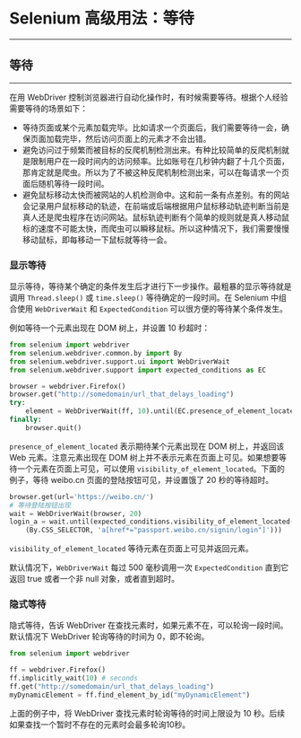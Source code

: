 # Selenium 高级用法：等待

---

## 等待

---

在用 WebDriver 控制浏览器进行自动化操作时，有时候需要等待。根据个人经验需要等待的场景如下：

- 等待页面或某个元素加载完毕。比如请求一个页面后，我们需要等待一会，确保页面加载完毕，然后访问页面上的元素才不会出错。
- 避免访问过于频繁而被目标的反爬机制检测出来。有种比较简单的反爬机制就是限制用户在一段时间内的访问频率。比如账号在几秒钟内翻了十几个页面，那肯定就是爬虫。所以为了不被这种反爬机制检测出来，可以在每请求一个页面后随机等待一段时间。
- 避免鼠标移动太快而被网站的人机检测命中。这和前一条有点差别。有的网站会记录用户鼠标移动的轨迹，在前端或后端根据用户鼠标移动轨迹判断当前是真人还是爬虫程序在访问网站。鼠标轨迹判断有个简单的规则就是真人移动鼠标的速度不可能太快，而爬虫可以瞬移鼠标。所以这种情况下，我们需要慢慢移动鼠标，即每移动一下鼠标就等待一会。

### 显示等待

显示等待，等待某个确定的条件发生后才进行下一步操作。最粗暴的显示等待就是调用 `Thread.sleep()` 或 `time.sleep()` 等待确定的一段时间。在 Selenium 中组合使用 `WebDriverWait` 和 `ExpectedCondition` 可以很方便的等待某个条件发生。

例如等待一个元素出现在 DOM 树上，并设置 10 秒超时：

```python
from selenium import webdriver
from selenium.webdriver.common.by import By
from selenium.webdriver.support.ui import WebDriverWait
from selenium.webdriver.support import expected_conditions as EC

browser = webdriver.Firefox()
browser.get("http://somedomain/url_that_delays_loading")
try:
    element = WebDriverWait(ff, 10).until(EC.presence_of_element_located((By.ID, "myDynamicElement")))
finally:
    browser.quit()
```

`presence_of_element_located` 表示期待某个元素出现在 DOM 树上，并返回该 Web 元素。注意元素出现在 DOM 树上并不表示元素在页面上可见。如果想要等待一个元素在页面上可见，可以使用 `visibility_of_element_located`。下面的例子，等待 weibo.cn 页面的登陆按钮可见，并设置饿了 20 秒的等待超时。

```python
browser.get(url='https://weibo.cn/')
# 等待登陆按钮出现
wait = WebDriverWait(browser, 20)
login_a = wait.until(expected_conditions.visibility_of_element_located(
    (By.CSS_SELECTOR, 'a[href*="passport.weibo.cn/signin/login"]')))
```

`visibility_of_element_located` 等待元素在页面上可见并返回元素。

默认情况下，`WebDriverWait` 每过 500 毫秒调用一次 `ExpectedCondition` 直到它返回 true 或者一个非 null 对象，或者直到超时。

### 隐式等待

隐式等待，告诉 WebDriver 在查找元素时，如果元素不在，可以轮询一段时间。默认情况下 WebDriver 轮询等待的时间为 0，即不轮询。

```python
from selenium import webdriver

ff = webdriver.Firefox()
ff.implicitly_wait(10) # seconds
ff.get("http://somedomain/url_that_delays_loading")
myDynamicElement = ff.find_element_by_id("myDynamicElement")
```

 上面的例子中，将 WebDriver 查找元素时轮询等待的时间上限设为 10 秒。后续如果查找一个暂时不存在的元素时会最多轮询10秒。







